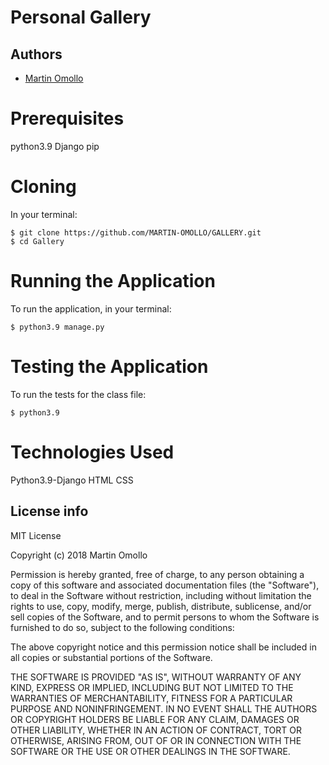# Personal Gallery

  ## Authors
  - [Martin Omollo](https://github.com/MARTIN-OMOLLO/GALLERY.git)
  



  # Prerequisites
  python3.9
  Django
  pip



  # Cloning
  In your terminal:

    $ git clone https://github.com/MARTIN-OMOLLO/GALLERY.git
    $ cd Gallery

  # Running the Application
  To run the application, in your terminal:

    $ python3.9 manage.py
  # Testing the Application
  To run the tests for the class file:

    $ python3.9
    
  # Technologies Used
  Python3.9-Django
  HTML
  CSS



  ## License info
  MIT License

  Copyright (c) 2018 Martin Omollo

  Permission is hereby granted, free of charge, to any person obtaining a copy
  of this software and associated documentation files (the "Software"), to deal
  in the Software without restriction, including without limitation the rights
  to use, copy, modify, merge, publish, distribute, sublicense, and/or sell
  copies of the Software, and to permit persons to whom the Software is
  furnished to do so, subject to the following conditions:

  The above copyright notice and this permission notice shall be included in all
  copies or substantial portions of the Software.

  THE SOFTWARE IS PROVIDED "AS IS", WITHOUT WARRANTY OF ANY KIND, EXPRESS OR
  IMPLIED, INCLUDING BUT NOT LIMITED TO THE WARRANTIES OF MERCHANTABILITY,
  FITNESS FOR A PARTICULAR PURPOSE AND NONINFRINGEMENT. IN NO EVENT SHALL THE
  AUTHORS OR COPYRIGHT HOLDERS BE LIABLE FOR ANY CLAIM, DAMAGES OR OTHER
  LIABILITY, WHETHER IN AN ACTION OF CONTRACT, TORT OR OTHERWISE, ARISING FROM,
  OUT OF OR IN CONNECTION WITH THE SOFTWARE OR THE USE OR OTHER DEALINGS IN THE
  SOFTWARE.

